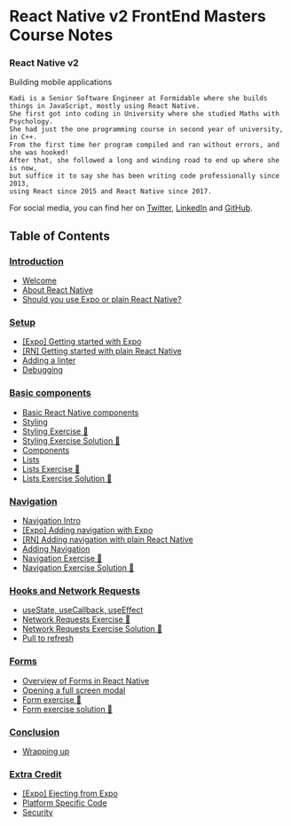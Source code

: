 # React Native v2 FrontEnd Masters Course Notes

### React Native v2
Building mobile applications

```
Kadi is a Senior Software Engineer at Formidable where she builds things in JavaScript, mostly using React Native. 
She first got into coding in University where she studied Maths with Psychology. 
She had just the one programming course in second year of university, in C++. 
From the first time her program compiled and ran without errors, and she was hooked! 
After that, she followed a long and winding road to end up where she is now, 
but suffice it to say she has been writing code professionally since 2013, 
using React since 2015 and React Native since 2017.
```
For social media, you can find her on [Twitter](https://twitter.com/kadikraman), [LinkedIn]() and [GitHub]().


## Table of Contents

### [Introduction](https://github.com/adasilvapdev/React-Native-v2-FrontEnd-Masters-Course-Notes/tree/main/content/1-%20introduction#introduction)
- [Welcome](https://github.com/adasilvapdev/React-Native-v2-FrontEnd-Masters-Course-Notes/tree/main/content/1-%20introduction#welcome)
- [About React Native](https://github.com/adasilvapdev/React-Native-v2-FrontEnd-Masters-Course-Notes/tree/main/content/1-%20introduction#about-react-native)
- [Should you use Expo or plain React Native?](https://github.com/adasilvapdev/React-Native-v2-FrontEnd-Masters-Course-Notes/tree/main/content/1-%20introduction#should-you-use-expo-or-plain-react-native)

### [Setup](https://github.com/adasilvapdev/React-Native-v2-FrontEnd-Masters-Course-Notes/tree/main/content/2-setup#setup)
- [[Expo] Getting started with Expo](https://github.com/adasilvapdev/React-Native-v2-FrontEnd-Masters-Course-Notes/tree/main/content/2-setup#expo-getting-started-with-expo)
- [[RN] Getting started with plain React Native](https://github.com/adasilvapdev/React-Native-v2-FrontEnd-Masters-Course-Notes/tree/main/content/2-setup#rn-getting-started-with-plain-react-native)
- [Adding a linter](https://github.com/adasilvapdev/React-Native-v2-FrontEnd-Masters-Course-Notes/tree/main/content/2-setup#adding-a-linter)
- [Debugging](https://github.com/adasilvapdev/React-Native-v2-FrontEnd-Masters-Course-Notes/tree/main/content/2-setup#debugging)

### [Basic components](https://github.com/adasilvapdev/React-Native-v2-FrontEnd-Masters-Course-Notes/blob/main/content/3-basic-components/README.md#basic-components)
- [Basic React Native components](https://github.com/adasilvapdev/React-Native-v2-FrontEnd-Masters-Course-Notes/blob/main/content/3-basic-components/README.md#basic-react-native-components)
- [Styling](https://github.com/adasilvapdev/React-Native-v2-FrontEnd-Masters-Course-Notes/blob/main/content/3-basic-components/README.md#styling)
- [Styling Exercise 📝](https://github.com/adasilvapdev/React-Native-v2-FrontEnd-Masters-Course-Notes/blob/main/content/3-basic-components/README.md#styling-exercise-)
- [Styling Exercise Solution 👀](https://github.com/adasilvapdev/React-Native-v2-FrontEnd-Masters-Course-Notes/blob/main/content/3-basic-components/README.md#styling-exercise-solution-)
- [Components](https://github.com/adasilvapdev/React-Native-v2-FrontEnd-Masters-Course-Notes/blob/main/content/3-basic-components/README.md#components)
- [Lists](https://github.com/adasilvapdev/React-Native-v2-FrontEnd-Masters-Course-Notes/blob/main/content/3-basic-components/README.md#lists)
- [Lists Exercise 📝](https://github.com/adasilvapdev/React-Native-v2-FrontEnd-Masters-Course-Notes/blob/main/content/3-basic-components/README.md#lists-exercise-)
- [Lists Exercise Solution 👀]()

### [Navigation](https://github.com/adasilvapdev/React-Native-v2-FrontEnd-Masters-Course-Notes/blob/main/content/4-navigation/README.md#navigation)
- [Navigation Intro]()
- [[Expo] Adding navigation with Expo]()
- [[RN] Adding navigation with plain React Native]()
- [Adding Navigation]()
- [Navigation Exercise 📝]()
- [Navigation Exercise Solution 👀]()

### [Hooks and Network Requests](https://github.com/adasilvapdev/React-Native-v2-FrontEnd-Masters-Course-Notes/blob/main/content/5-hooks-and-network-requests/README.md#hooks-and-network-requests)
- [useState, useCallback, useEffect]()
- [Network Requests Exercise 📝]()
- [Network Requests Exercise Solution 👀]()
- [Pull to refresh]()

### [Forms](https://github.com/adasilvapdev/React-Native-v2-FrontEnd-Masters-Course-Notes/blob/main/content/6-forms/README.md#forms)
- [Overview of Forms in React Native]()
- [Opening a full screen modal]()
- [Form exercise 📝]()
- [Form exercise solution 👀]()

### [Conclusion](https://github.com/adasilvapdev/React-Native-v2-FrontEnd-Masters-Course-Notes/blob/main/content/7-conclusion/README.md#conclusion)
- [Wrapping up]()

### [Extra Credit](https://github.com/adasilvapdev/React-Native-v2-FrontEnd-Masters-Course-Notes/blob/main/content/8-extra-credit/README.md#extra-credit)
- [[Expo] Ejecting from Expo]()
- [Platform Specific Code]()
- [Security]()
